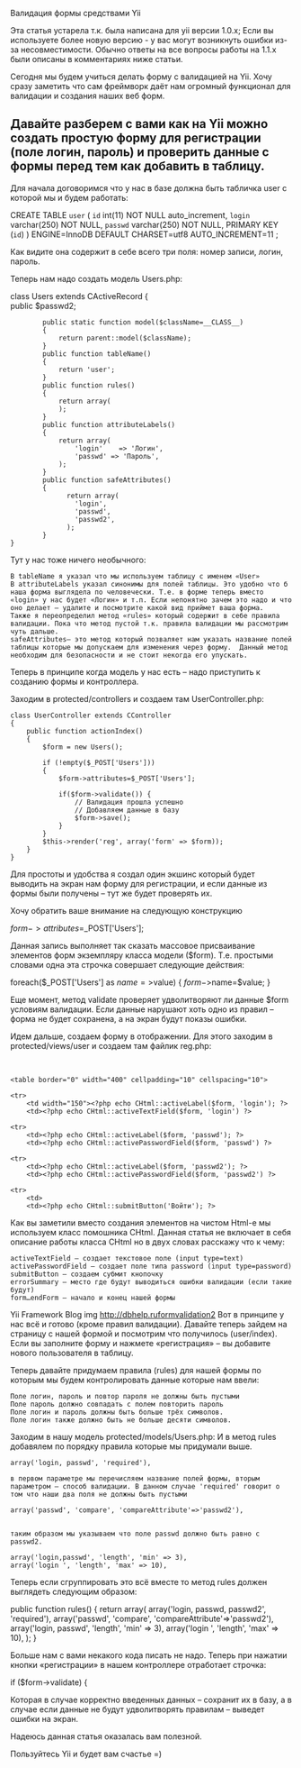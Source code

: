 Валидация формы средствами Yii

Эта статья устарела т.к. была написана для yii версии 1.0.х; Если вы используете более новую версию - у вас могут возникнуть ошибки из-за несовместимости. Обычно ответы на все вопросы работы на 1.1.х были описаны в комментариях ниже статьи. 

Сегодня мы будем учиться делать форму с валидацией на Yii. Хочу сразу заметить что сам фреймворк даёт нам огромный функционал для валидации и создания наших веб форм.

Давайте разберем с вами как на Yii можно создать простую форму для регистрации (поле логин, пароль) и проверить данные с формы перед тем как добавить в таблицу.
---

Для начала договоримся что у нас в базе должна быть табличка user с которой мы и будем работать:

CREATE TABLE `user` (
  `id` int(11) NOT NULL auto_increment,
  `login` varchar(250) NOT NULL,
  `passwd` varchar(250) NOT NULL,
  PRIMARY KEY  (`id`)
) ENGINE=InnoDB  DEFAULT CHARSET=utf8 AUTO_INCREMENT=11 ;

Как видите она содержит в себе всего три поля: номер записи, логин, пароль.

Теперь нам надо создать модель Users.php:

class Users extends CActiveRecord
    {        
        public $passwd2;
            
            public static function model($className=__CLASS__)
            {
                return parent::model($className);
            }
            public function tableName()
            {
                return 'user';
            }
            public function rules()
            {
                return array(
                );
            }
            public function attributeLabels()
            {
                return array(
                    'login'    => 'Логин',
                    'passwd' => 'Пароль',
                );
            }    
            public function safeAttributes()
            {
                  return array(
                    'login',
                    'passwd',
                    'passwd2',
                  );
            }
    }



Тут у нас тоже ничего необычного:

    В tableName я указал что мы используем таблицу с именем «User»
    В attributeLabels указал синонимы для полей таблицы. Это удобно что б наша форма выглядела по человечески. Т.е. в форме теперь вместо «login» у нас будет «Логин» и т.п. Если непонятно зачем это надо и что оно делает – удалите и посмотрите какой вид приймет ваша форма.
    Также я переопределил метод «rules» который содержит в себе правила валидации. Пока что метод пустой т.к. правила валидации мы рассмотрим чуть дальше.
    safeAttributes– это метод который позваляет нам указать название полей таблицы которые мы допускаем для изменения через форму.  Данный метод необходим для безопасности и не стоит некогда его упускать.

Теперь в принципе когда модель у нас есть – надо приступить к созданию формы и контроллера.

Заходим в protected/controllers и создаем там UserController.php:


    class UserController extends CController
    {
        public function actionIndex()
        {
            $form = new Users();
            
            if (!empty($_POST['Users'])) 
            {
                $form->attributes=$_POST['Users'];
                
                if($form->validate()) {
                    // Валидация прошла успешно
                    // Добавляем данные в базу
                    $form->save();
                }
            }
            $this->render('reg', array('form' => $form));
        }
    }

Для простоты и удобства я создал один экшинс который будет выводить на экран нам форму для регистрации, и если данные из формы были получены – тут же будет проверять их.

Хочу обратить ваше внимание на следующую конструкцию

$form->attributes=$_POST['Users'];

Данная запись выполняет так сказать массовое присваивание элементов форм экземпляру класса модели ($form). Т.е. простыми словами одна эта строчка совершает следующие действия:

foreach($_POST['Users'] as $name=>$value)
{
   $form ->$name=$value;
}

Еще момент, метод validate проверяет удволитворяют ли данные $form условиям валидации. Если данные нарушают хоть одно из правил – форма не будет сохранена, а на экран будут показы ошибки.

Идем дальше, создаем форму в отображении. Для этого заходим в protected/views/user и создаем там файлик reg.php:

<?php echo CHtml::form(); ?>
<?php echo CHtml::errorSummary($form); ?><br>

    <table border="0" width="400" cellpadding="10" cellspacing="10">
    
    <tr>
        <td width="150"><?php echo CHtml::activeLabel($form, 'login'); ?>
        <td><?php echo CHtml::activeTextField($form, 'login') ?>
        
    <tr>
        <td><?php echo CHtml::activeLabel($form, 'passwd'); ?>        
        <td><?php echo CHtml::activePasswordField($form, 'passwd') ?>
        
    <tr>
        <td><?php echo CHtml::activeLabel($form, 'passwd2'); ?>
        <td><?php echo CHtml::activePasswordField($form, 'passwd2') ?>
        
    <tr>
        <td>
        <td><?php echo CHtml::submitButton('Войти'); ?>
    
<?php echo CHtml::endForm(); ?>

Как вы заметили вместо создания элементов на чистом Html-е мы используем класс помошника CHtml. Данная статья не включает в себя описание работы класса CHtml но в двух словах расскажу что к чему:

    activeTextField – создает текстовое поле (input type=text)
    activePasswordField – создает поле типа password (input type=password)
    submitButton – создаем субмит кнопочку
    errorSummary – место где будут выводиться ошибки валидации (если такие будут)
    form…endForm – начало и конец нашей формы

Yii Framework Blog img http://dbhelp.ruformvalidation2 Вот в принципе у нас всё и готово (кроме правил валидации). Давайте теперь зайдем на страницу с нашей формой и посмотрим что получилось (user/index). Если вы заполните форму и нажмете «регистрация» – вы добавите нового пользователя в таблицу.

Теперь давайте придумаем правила (rules) для нашей формы по которым мы будем контролировать данные которые нам ввели:

    Поле логин, пароль и повтор пароля не должны быть пустыми
    Поле пароль должно совпадать с полем повторить пароль
    Поле логин и пароль должны быть больше трёх символов.
    Поле логин также должно быть не больше десяти символов.

Заходим в нашу модель protected/models/Users.php:
И в метод rules добавялем по порядку правила которые мы придумали выше.

    array('login, passwd', 'required'),

    в первом параметре мы перечисляем название полей формы, вторым параметром – способ валидации. В данном случае 'required' говорит о том что наши два поля не должны быть пустыми

    array('passwd', 'compare', 'compareAttribute'=>'passwd2'),


    таким образом мы указываем что поле passwd должно быть равно с passwd2.

    array('login,passwd', 'length', 'min' => 3),
    array('login ', 'length', 'max' => 10),


Теперь если сгруппировать это всё вместе то метод rules должен выглядеть следующим образом:

public function rules()
{
    return array(
        array('login, passwd, passwd2', 'required'),
        array('passwd', 'compare', 'compareAttribute'=>'passwd2'),
        array('login, passwd', 'length', 'min' => 3),
        array('login ', 'length', 'max' => 10),
    );
}

Больше нам с вами некакого кода писать не надо. Теперь при нажатии кнопки «регистрации» в нашем контроллере отработает строчка:

if ($form->validate) {

Которая в случае корректно введенных данных – сохранит их в базу, а в случае если данные не будут удволитворять правилам  – выведет ошибки на экран.

Надеюсь данная статья оказалась вам полезной.

Пользуйтесь Yii и будет вам счастье =)
